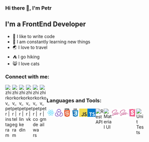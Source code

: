 ### Hi there 👋, I'm Petr


## I'm a FrontEnd Developer
 - 💪 I like to write code
 - 🥅 I am constantly learning new things
 - 🌏 I love to travel
 - ⛺ I go hiking
 - 😸 I love cats

### Connect with me:
[<img align='left' alt='zhirkov_petr | instagram' width='22px' src='https://cdn.jsdelivr.net/npm/simple-icons@v3/icons/instagram.svg' />][instagram]
[<img align='left' alt='zhirkov_petr | telegram' width='22px' src='https://cdn.jsdelivr.net/npm/simple-icons@v3/icons/telegram.svg' />][telegram]
[<img align='left' alt='zhirkov_petr | linkedin' width='22px' src='https://cdn.jsdelivr.net/npm/simple-icons@v3/icons/linkedin.svg' />][linkedin]
[<img align='left' alt='zhirkov_petr | vk' width='22px' src='https://cdn.jsdelivr.net/npm/simple-icons@v3/icons/vk.svg' />][vk]
[<img align='left' alt='zhirkov_petr | codewars' width='22px' src='https://cdn.jsdelivr.net/npm/simple-icons@v3/icons/codewars.svg' />][codewars]
[<img align='left' alt='zhirkov_petr | gmail' width='22px' src='https://cdn.jsdelivr.net/npm/simple-icons@v3/icons/gmail.svg' />][gmail]

<br />

### Languages and Tools:

<img align='left' alt='React' width='26px' src='https://raw.githubusercontent.com/github/explore/80688e429a7d4ef2fca1e82350fe8e3517d3494d/topics/react/react.png' />
<img align='left' alt='Redux' width='26px' src='https://raw.githubusercontent.com/github/explore/80688e429a7d4ef2fca1e82350fe8e3517d3494d/topics/redux/redux.png' />
<img align='left' alt='HTML5' width='26px' src='https://raw.githubusercontent.com/github/explore/80688e429a7d4ef2fca1e82350fe8e3517d3494d/topics/html/html.png' />
<img align='left' alt='CSS3' width='26px' src='https://raw.githubusercontent.com/github/explore/80688e429a7d4ef2fca1e82350fe8e3517d3494d/topics/css/css.png' />
<img align='left' alt='Java Script' width='26px' src='https://raw.githubusercontent.com/github/explore/80688e429a7d4ef2fca1e82350fe8e3517d3494d/topics/javascript/javascript.png' />
<img align='left' alt='Type Script' width='26px' src='https://raw.githubusercontent.com/github/explore/80688e429a7d4ef2fca1e82350fe8e3517d3494d/topics/typescript/typescript.png' />
<img align='left' alt='Rest API' width='26px' src='https://raw.githubusercontent.com/github/explore/80688e429a7d4ef2fca1e82350fe8e3517d3494d/topics/restapi/restapi.png' />
<img align='left' alt='Material UI' width='26px' src='https://raw.githubusercontent.com/github/explore/80688e429a7d4ef2fca1e82350fe8e3517d3494d/topics/materialui/materialui.png' />
<img align='left' alt='Sass' width='26px' src='https://raw.githubusercontent.com/github/explore/80688e429a7d4ef2fca1e82350fe8e3517d3494d/topics/sass/sass.png' />
<img align='left' alt='Sass' width='26px' src='https://raw.githubusercontent.com/github/explore/80688e429a7d4ef2fca1e82350fe8e3517d3494d/topics/sass/sass.png' />
<img align='left' alt='Story Book' width='26px' src='https://raw.githubusercontent.com/github/explore/80688e429a7d4ef2fca1e82350fe8e3517d3494d/topics/storybook/storybook.png' />
<img align='left' alt='Unit Tests' width='26px' src='https://raw.githubusercontent.com/github/explore/80688e429a7d4ef2fca1e82350fe8e3517d3494d/topics/unittests/unittests.png' />

<br />
<br />

[instagram]: https://www.instagram.com/zhirkov_petr/
[telegram]: https://t.me/zhirkovpetr
[linkedin]: https://www.linkedin.com/in/zhirkovpetr/
[vk]: https://vk.com/zhirkov_petr
[codewars]: https://www.codewars.com/users/zhirkov_petr
[gmail]: mailto:zhirkovpetr95@gmail.com


